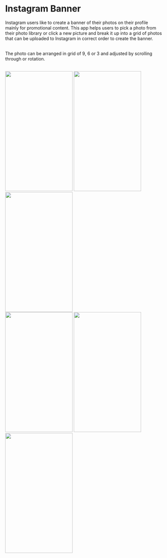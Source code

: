 # Instagram Banner
Instagram users like to create a banner of their photos on their profile mainly for promotional content. This app helps users to pick a photo from their photo library or click a new picture and break it up into a grid of photos that can be uploaded to Instagram in correct order to create the banner.</br></br>

The photo can be arranged in grid of 9, 6 or 3 and adjusted by scrolling through or rotation.</br></br>

<img src="https://github.com/Shrreya/Instagram-Banner/blob/master/screenshots/1.png" width="216" height="384" /> <img src="https://github.com/Shrreya/Instagram-Banner/blob/master/screenshots/2.png" width="216" height="384" /> <img src="https://github.com/Shrreya/Instagram-Banner/blob/master/screenshots/3.png" width="216" height="384" /> </br>
<img src="https://github.com/Shrreya/Instagram-Banner/blob/master/screenshots/4.png" width="216" height="384" /> <img src="https://github.com/Shrreya/Instagram-Banner/blob/master/screenshots/5.png" width="216" height="384" /> <img src="https://github.com/Shrreya/Instagram-Banner/blob/master/screenshots/6.png" width="216" height="384" />

